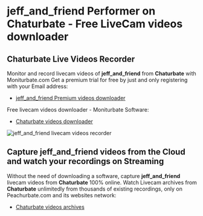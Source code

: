 # jeff_and_friend Performer on Chaturbate - Free LiveCam videos downloader

## Chaturbate Live Videos Recorder

Monitor and record livecam videos of **jeff_and_friend** from **Chaturbate** with Moniturbate.com
Get a premium trial for free by just and only registering with your Email address:
* [jeff_and_friend Premium videos downloader](https://moniturbate.com/request-demo-licence-key.html)

Free livecam videos downloader - Moniturbate Software:
* [Chaturbate videos downloader](https://moniturbate.com/moniturbate-download-software.html)

![jeff_and_friend livecam videos recorder](https://peachurnet.com/templates/moniturbate-software.png)


## Capture jeff_and_friend videos from the Cloud and watch your recordings on Streaming

Without the need of downloading a software, capture **jeff_and_friend** livecam videos from **Chaturbate** 100% online.
Watch Livecam archives from **Chaturbate** unlimitedly from thousands of existing recordings, only on Peachurbate.com and its websites network:
* [Chaturbate videos archives](https://peachurnet.com/)